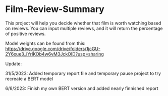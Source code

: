 # Film-Review-Summary

This project will help you decide whether that film is worth watching based on reviews. You can input multiple reviews, and it will return the percentage of positive reviews.


Model weights can be found from this: https://drive.google.com/drive/folders/1jcGU-2Y6xue3_iYrlKOb4w6vM3JckOID?usp=sharing

Update:

31/5/2023: Added temporary report file and temporary pause project to try recreate a BERT model

6/6/2023: Finish my own BERT version and added nearly finnished report
